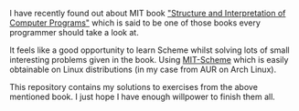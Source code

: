 I have recently found out about MIT book ["Structure and Interpretation of Computer Programs"](http://mitpress.mit.edu/sicp/full-text/book/book.html) which is said to be one of those books every programmer should take a look at.

It feels like a good opportunity to learn Scheme whilst solving lots of small interesting problems given in the book. Using [MIT-Scheme](http://www.gnu.org/software/mit-scheme/) which is easily obtainable on Linux distributions (in my case from AUR on Arch Linux).

This repository contains my solutions to exercises from the above mentioned book. I just hope I have enough willpower to finish them all.
